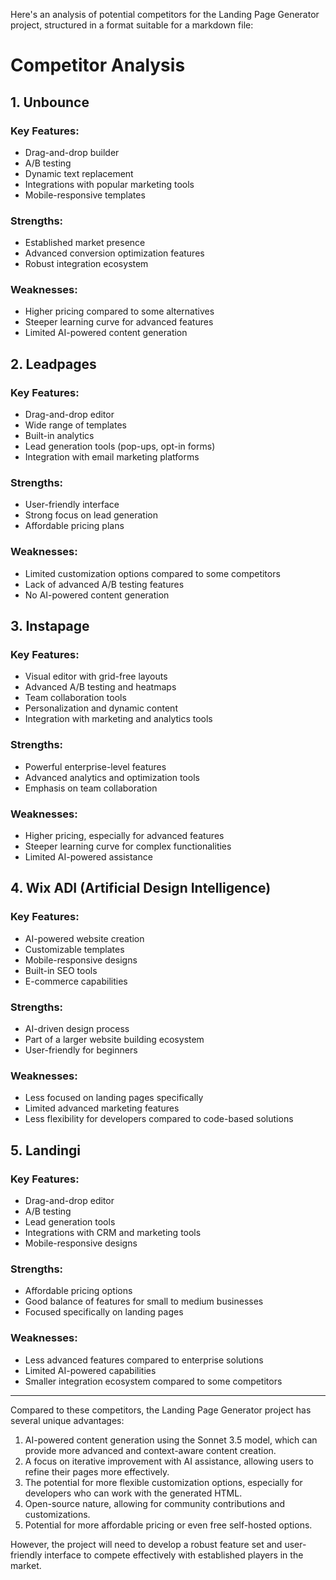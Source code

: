 Here's an analysis of potential competitors for the Landing Page Generator project, structured in a format suitable for a markdown file:

# Competitor Analysis

## 1. Unbounce

### Key Features:
- Drag-and-drop builder
- A/B testing
- Dynamic text replacement
- Integrations with popular marketing tools
- Mobile-responsive templates

### Strengths:
- Established market presence
- Advanced conversion optimization features
- Robust integration ecosystem

### Weaknesses:
- Higher pricing compared to some alternatives
- Steeper learning curve for advanced features
- Limited AI-powered content generation

## 2. Leadpages

### Key Features:
- Drag-and-drop editor
- Wide range of templates
- Built-in analytics
- Lead generation tools (pop-ups, opt-in forms)
- Integration with email marketing platforms

### Strengths:
- User-friendly interface
- Strong focus on lead generation
- Affordable pricing plans

### Weaknesses:
- Limited customization options compared to some competitors
- Lack of advanced A/B testing features
- No AI-powered content generation

## 3. Instapage

### Key Features:
- Visual editor with grid-free layouts
- Advanced A/B testing and heatmaps
- Team collaboration tools
- Personalization and dynamic content
- Integration with marketing and analytics tools

### Strengths:
- Powerful enterprise-level features
- Advanced analytics and optimization tools
- Emphasis on team collaboration

### Weaknesses:
- Higher pricing, especially for advanced features
- Steeper learning curve for complex functionalities
- Limited AI-powered assistance

## 4. Wix ADI (Artificial Design Intelligence)

### Key Features:
- AI-powered website creation
- Customizable templates
- Mobile-responsive designs
- Built-in SEO tools
- E-commerce capabilities

### Strengths:
- AI-driven design process
- Part of a larger website building ecosystem
- User-friendly for beginners

### Weaknesses:
- Less focused on landing pages specifically
- Limited advanced marketing features
- Less flexibility for developers compared to code-based solutions

## 5. Landingi

### Key Features:
- Drag-and-drop editor
- A/B testing
- Lead generation tools
- Integrations with CRM and marketing tools
- Mobile-responsive designs

### Strengths:
- Affordable pricing options
- Good balance of features for small to medium businesses
- Focused specifically on landing pages

### Weaknesses:
- Less advanced features compared to enterprise solutions
- Limited AI-powered capabilities
- Smaller integration ecosystem compared to some competitors

---

Compared to these competitors, the Landing Page Generator project has several unique advantages:

1. AI-powered content generation using the Sonnet 3.5 model, which can provide more advanced and context-aware content creation.
2. A focus on iterative improvement with AI assistance, allowing users to refine their pages more effectively.
3. The potential for more flexible customization options, especially for developers who can work with the generated HTML.
4. Open-source nature, allowing for community contributions and customizations.
5. Potential for more affordable pricing or even free self-hosted options.

However, the project will need to develop a robust feature set and user-friendly interface to compete effectively with established players in the market.